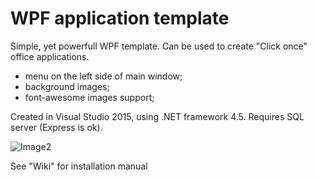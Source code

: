 # WPF application template
Simple, yet powerfull WPF template. Can be used to create "Click once" office applications.

- menu on the left side of main window;
- background images;
- font-awesome images support;

Created in Visual Studio 2015, using .NET framework 4.5. Requires SQL server (Express is ok).

![Image2](http://i65.tinypic.com/i76ddc.jpg)

See "Wiki" for installation manual
